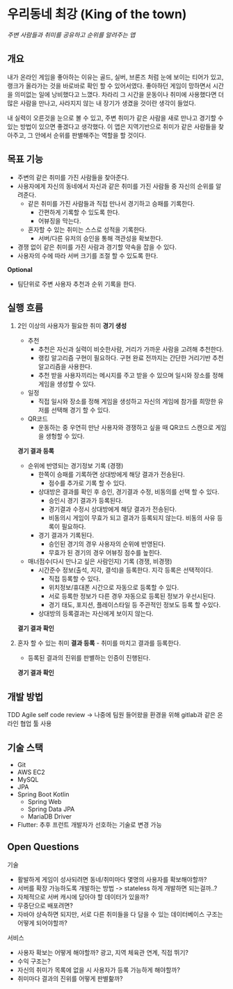 # 우리동네 최강 (King of the town)
*주변 사람들과 취미를 공유하고 순위를 알려주는 앱*
## 개요

내가 온라인 게임을 좋아하는 이유는 골드, 실버, 브론즈 처럼 눈에 보이는 티어가 있고, 랭크가 올라가는 것을 바로바로 확인 할 수 있어서였다. 좋아하던 게임이 망하면서 시간을 의미없는 일에 낭비했다고 느꼈다. 차라리 그 시간을 운동이나 취미에 사용했다면 더 많은 사람을 만나고, 사라지지 않는 내 장기가 생겼을 것이란 생각이 들었다.

내 실력이 오른것을 눈으로 볼 수 있고, 주변 취미가 같은 사람을 새로 만나고 경기할 수 있는 방법이 있으면 좋겠다고 생각했다. 이 앱은 지역기반으로 취미가 같은 사람들을 찾아주고, 그 안에서 순위를 판별해주는 역할을 할 것이다.  

## 목표 기능

- 주변의 같은 취미를 가진 사람들을 찾아준다.
- 사용자에게 자신의 동네에서 자신과 같은 취미를 가진 사람들 중 자신의 순위를 알려준다.
    - 같은 취미를 가진 사람들과 직접 만나서 경기하고 승패를 기록한다.
        - 간편하게 기록할 수 있도록 한다.
        - 어뷰징을 막는다.
    - 혼자할 수 있는 취미는 스스로 성적을 기록한다.
        - 서버/다른 유저의 승인을 통해 객관성을 확보한다.
- 경쟁 없이 같은 취미를 가진 사람과 경기할 약속을 잡을 수 있다.
- 사용자의 수에 따라 서버 크기를 조절 할 수 있도록 한다.

**Optional**
- 팀단위로 주변 사용자 추천과 순위 기록을 한다.
## 실행 흐름

1. 2인 이상의 사용자가 필요한 취미
    **경기 생성**
    - 추천
        - 추천은 자신과 실력이 비슷한사람, 거리가 가까운 사람을 고려해 추천한다.
        - 랭킹 알고리즘 구현이 필요하다. 구현 완료 전까지는 간단한 거리기반 추천 알고리즘을 사용한다.
        - 추천 받을 사용자끼리는 메시지를 주고 받을 수 있으며 일시와 장소를 정해 게임을 생성할 수 있다.
    - 일정
        - 직접 일시와 장소를 정해 게임을 생성하고 자신의 게임에 참가를 희망한 유저를 선택해 경기 할 수 있다.
    - QR코드
        - 운동하는 중 우연히 만난 사용자와 경쟁하고 싶을 때 QR코드 스캔으로 게임을 생헝할 수 있다.

    **경기 결과 등록**
    - 순위에 반영되는 경기정보 기록 (경쟁)
        - 한쪽이 승패를 기록하면 상대방에게 해당 결과가 전송된다.
            - 점수를 추가로 기록 할 수 있다.
        - 상대방은 결과를 확인 후 승인, 경기결과 수정, 비동의를 선택 할 수 있다.
            - 승인시 경기 결과가 등록된다.
            - 경기결과 수정시 상대방에게 해당 결과가 전송된다.
            - 비동의시 게임이 무효가 되고 결과가 등록되지 않는다. 비동의 사유 등록이 필요하다.
        - 경기 결과가 기록된다.
            - 승인된 경기의 경우 사용자의 순위에 반영된다.
            - 무효가 된 경기의 경우 어뷰징 점수를 높힌다.
    - 매너점수(다시 만나고 싶은 사람인지) 기록 (경쟁, 비경쟁)
        - 시간준수 정보(출석, 지각, 결석)을 등록한다. 지각 등록은 선택적이다.
            - 직접 등록할 수 있다.
            - 위치정보/휴대폰 시간으로 자동으로 등록할 수 있다.
            - 서로 등록한 정보가 다른 경우 자동으로 등록된 정보가 우선시된다.
            - 경기 태도, 포지션, 플레이스타일 등 주관적인 정보도 등록 할 수있다.
        - 상대방의 등록결과는 자신에게 보이지 않는다.
    
    **결기 결과 확인**

1. 혼자 할 수 있는 취미
    **결과 등록**
    - 취미를 마치고 결과를 등록한다.
    - 등록된 결과의 진위를 판별하는 인증이 진행된다.
    
    **경기 결과 확인**



## 개발 방법

TDD
Agile
self code review -> 나중에 팀원 들어왔을 환경을 위해 gitlab과 같은 온라인 협업 툴 사용

## 기술 스택

- Git
- AWS EC2
- MySQL
- JPA
- Spring Boot Kotlin
    - Spring Web
    - Spring Data JPA
    - MariaDB Driver
- Flutter: 추후 프런트 개발자가 선호하는 기술로 변경 가능

## Open Questions

기술
- 활발하게 게임이 성사되려면 동네/취미마다 몇명의 사용자를 확보해야할까?
- 서버를 확장 가능하도록 개발하는 방법 -> stateless 하게 개발하면 되는걸까..?
- 자체적으로 서버 캐시에 담아야 할 데이터가 있을까?
- 무중단으로 배포려면?
- 자바야 상속하면 되지만, 서로 다른 취미들을 다 담을 수 있는 데이터베이스 구조는 어떻게 되어야할까?

서비스
- 사용자 확보는 어떻게 해야할까? 광고, 지역 체육관 연계, 직접 뛰기?
- 수익 구조는?
- 자신의 취미가 목록에 없을 시 사용자가 등록 가능하게 해야할까?
- 취미마다 결과의 진위를 어떻게 판별핢까?
